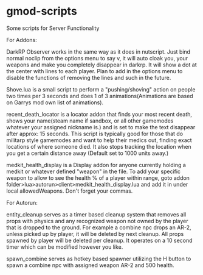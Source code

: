# gmod-scripts
Some scripts for Server Functionality

For Addons:

DarkRP Observer works in the same way as it does in nutscript. Just bind normal noclip from the options menu to say v, it will auto cloak you, your weapons and make you completely disappear in darkrp. It will show a dot at the center with lines to each player. Plan to add in the options menu to disable the functions of removing the lines and such in the future.

Shove.lua is a small script to perform a "pushing/shoving" action on people two times per 3 seconds and does 1 of 3 animations(Animations are based on Garrys mod own list of animations).

recent_death_locator is a locator addon that finds your most recent death, shows your name(steam name if sandbox, or all other gamemodes whatever your assigned nickname is.) and is set to make the text disappear after approx: 15 seconds. This script is typically good for those that do militarp style gamemodes and want to help their medics out, finding exact locations of where someone died. It also stops tracking the location when you get a certain distance away (Default set to 1000 units away.)

medkit_health_display is a Display addon for anyone currently holding a medkit or whatever defined "weapon" in the file. To add your specific weapon to allow to see the health % of a player within range, goto addon folder>lua>autorun>client>medkit_health_display.lua and add it in under local allowedWeapons. Don't forget your commas.

For Autorun:

entity_cleanup serves as a timer based cleanup system that removes all props with physics and any recognized weapon not owned by the player that is dropped to the ground. For example a combine npc drops an AR-2, unless picked up by player, it will be deleted by next cleanup. All props spawned by player will be deleted per cleanup. It operates on a 10 second timer which can be modified however you like.

spawn_combine serves as hotkey based spawner utilizing the H button to spawn a combine npc with assigned weapon AR-2 and 500 health.
